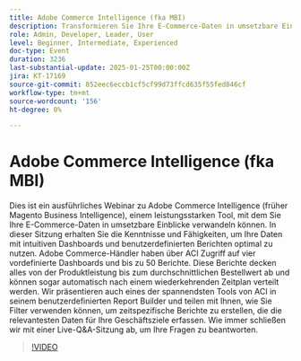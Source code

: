 ```yaml
---
title: Adobe Commerce Intelligence (fka MBI)
description: Transformieren Sie Ihre E-Commerce-Daten in umsetzbare Einblicke mit benutzerdefinierten Adobe Commerce Intelligence-Dashboards und -Berichten
role: Admin, Developer, Leader, User
level: Beginner, Intermediate, Experienced
doc-type: Event
duration: 3236
last-substantial-update: 2025-01-25T00:00:00Z
jira: KT-17169
source-git-commit: 852eec6eccb1cf5cf99d73ffcd635f55fed846cf
workflow-type: tm+mt
source-wordcount: '156'
ht-degree: 0%

---
```



# Adobe Commerce Intelligence (fka MBI)

Dies ist ein ausführliches Webinar zu Adobe Commerce Intelligence (früher Magento Business Intelligence), einem leistungsstarken Tool, mit dem Sie Ihre E-Commerce-Daten in umsetzbare Einblicke verwandeln können. In dieser Sitzung erhalten Sie die Kenntnisse und Fähigkeiten, um Ihre Daten mit intuitiven Dashboards und benutzerdefinierten Berichten optimal zu nutzen. Adobe Commerce-Händler haben über ACI Zugriff auf vier vordefinierte Dashboards und bis zu 50 Berichte. Diese Berichte decken alles von der Produktleistung bis zum durchschnittlichen Bestellwert ab und können sogar automatisch nach einem wiederkehrenden Zeitplan verteilt werden. Wir präsentieren auch eines der spannendsten Tools von ACI in seinem benutzerdefinierten Report Builder und teilen mit Ihnen, wie Sie Filter verwenden können, um zeitspezifische Berichte zu erstellen, die die relevantesten Daten für Ihre Geschäftsziele erfassen. Wie immer schließen wir mit einer Live-Q&amp;A-Sitzung ab, um Ihre Fragen zu beantworten.

>[!VIDEO](https://video.tv.adobe.com/v/3443025/?learn=on&enablevpops)
